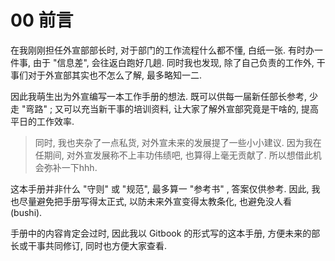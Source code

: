# 00 前言

在我刚刚担任外宣部部长时, 对于部门的工作流程什么都不懂, 白纸一张. 有时办一件事, 由于 "信息差", 会往返白跑好几趟. 同时我也发现, 除了自己负责的工作外, 干事们对于外宣部其实也不怎么了解, 最多略知一二.

因此我萌生出为外宣编写一本工作手册的想法. 既可以供每一届新任部长参考, 少走 "弯路" ; 又可以充当新干事的培训资料, 让大家了解外宣部究竟是干啥的, 提高平日的工作效率.

> 同时, 我也夹杂了一点私货, 对外宣未来的发展提了一些小小建议. 因为我在任期间, 对外宣发展称不上丰功伟绩吧, 也算得上毫无贡献了. 所以想借此机会弥补一下hhh.

这本手册并非什么 "守则" 或 "规范", 最多算一 "参考书" , 答案仅供参考. 因此, 我也尽量避免把手册写得太正式, 以防未来外宣变得太教条化, 也避免没人看 (bushi).

手册中的内容肯定会过时, 因此我以 Gitbook 的形式写的这本手册, 方便未来的部长或干事共同修订, 同时也方便大家查看.

